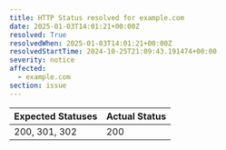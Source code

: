 ```yaml
---
title: HTTP Status resolved for example.com
date: 2025-01-03T14:01:21+00:00Z
resolved: True
resolvedWhen: 2025-01-03T14:01:21+00:00Z
resolvedStartTime: 2024-10-25T21:09:43.191474+00:00
severity: notice
affected:
  - example.com
section: issue
---
```


| Expected Statuses | Actual Status  |
|-------------------|----------------|
| 200, 301, 302 | 200 |
